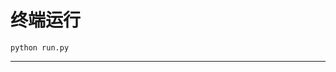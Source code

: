 # 终端运行

```shell
python run.py
```
*****************************************************************************************************************************************************************************************************************************************************************************************************************************************************************************